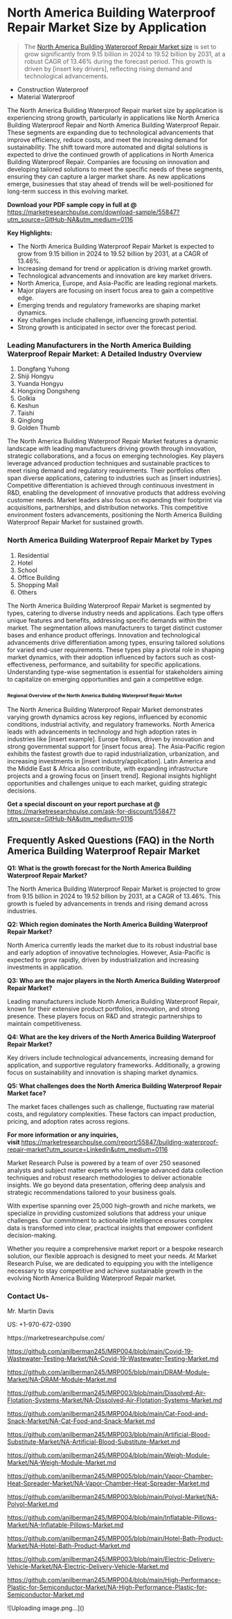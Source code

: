 <h1>North America Building Waterproof Repair Market&nbsp;Size by Application</h1><blockquote><p>The <a href="https://marketresearchpulse.com/download-sample/55847?utm_source=GitHub-NA&amp;utm_medium=0116">North America Building Waterproof Repair Market size</a> is set to grow significantly from 9.15 billion in 2024 to 19.52 billion by 2031, at a robust CAGR of 13.46% during the forecast period. This growth is driven by [insert key drivers], reflecting rising demand and technological advancements.</p></blockquote><ul><li>Construction Waterproof<li> Material Waterproof</li></ul><p>The North America Building Waterproof Repair market size by application is experiencing strong growth, particularly in applications like North America Building Waterproof Repair and North America Building Waterproof Repair. These segments are expanding due to technological advancements that improve efficiency, reduce costs, and meet the increasing demand for sustainability. The shift toward more automated and digital solutions is expected to drive the continued growth of applications in North America Building Waterproof Repair. Companies are focusing on innovation and developing tailored solutions to meet the specific needs of these segments, ensuring they can capture a larger market share. As new applications emerge, businesses that stay ahead of trends will be well-positioned for long-term success in this evolving market.</p><p><strong>Download your PDF sample copy in full at @ </strong><a href="https://marketresearchpulse.com/download-sample/55847?utm_source=GitHub-NA&amp;utm_medium=0116">https://marketresearchpulse.com/download-sample/55847?utm_source=GitHub-NA&amp;utm_medium=0116</a></p><p><strong>Key Highlights: </strong></p><ul><li>The North America Building Waterproof Repair Market is expected to grow from 9.15 billion in 2024 to 19.52 billion by 2031, at a CAGR of 13.46%.</li><li>Increasing demand for trend or application is driving market growth.</li><li>Technological advancements and innovation are key market drivers.</li><li>North America, Europe, and Asia-Pacific are leading regional markets.</li><li>Major players are focusing on insert focus area to gain a competitive edge.</li><li>Emerging trends and regulatory frameworks are shaping market dynamics.</li><li>Key challenges include challenge, influencing growth potential.</li><li>Strong growth is anticipated in sector over the forecast period.</li></ul><h3>Leading Manufacturers in the North America Building Waterproof Repair Market: A Detailed Industry Overview</h3><ol><li>Dongfang Yuhong</li><li>Shiji Hongyu</li><li>Yuanda Hongyu</li><li>Hongxing Dongsheng</li><li>Golkia</li><li>Keshun</li><li>Taishi</li><li>Qinglong</li><li>Golden Thumb</li></ol><div class="flex max-w-full flex-col flex-grow"><div class="min-h-8 text-message flex w-full flex-col items-end gap-2 whitespace-normal break-words [.text-message+&amp;]:mt-5" dir="auto" data-message-author-role="assistant" data-message-id="fd8432e4-4910-450d-b182-61b7bfb0a01f" data-message-model-slug="gpt-4o"><div class="flex w-full flex-col gap-1 empty:hidden first:pt-[3px]"><div class="markdown prose w-full break-words dark:prose-invert light"><p>The North America Building Waterproof Repair Market features a dynamic landscape with leading manufacturers driving growth through innovation, strategic collaborations, and a focus on emerging technologies. Key players leverage advanced production techniques and sustainable practices to meet rising demand and regulatory requirements. Their portfolios often span diverse applications, catering to industries such as [insert industries]. Competitive differentiation is achieved through continuous investment in R&amp;D, enabling the development of innovative products that address evolving customer needs. Market leaders also focus on expanding their footprint via acquisitions, partnerships, and distribution networks. This competitive environment fosters advancements, positioning the North America Building Waterproof Repair Market for sustained growth.</p></div></div></div></div><h3>North America Building Waterproof Repair Market by Types</h3><ol><li>Residential<li> Hotel<li> School<li> Office Building<li> Shopping Mall<li> Others</li></ol><div class="flex max-w-full flex-col flex-grow"><div class="min-h-8 text-message flex w-full flex-col items-end gap-2 whitespace-normal break-words [.text-message+&amp;]:mt-5" dir="auto" data-message-author-role="assistant" data-message-id="084470be-0bb7-4664-bddf-5156b4f41249" data-message-model-slug="gpt-4o-mini"><div class="flex w-full flex-col gap-1 empty:hidden first:pt-[3px]"><div class="markdown prose w-full break-words dark:prose-invert light"><p>The North America Building Waterproof Repair Market is segmented by types, catering to diverse industry needs and applications. Each type offers unique features and benefits, addressing specific demands within the market. The segmentation allows manufacturers to target distinct customer bases and enhance product offerings. Innovation and technological advancements drive differentiation among types, ensuring tailored solutions for varied end-user requirements. These types play a pivotal role in shaping market dynamics, with their adoption influenced by factors such as cost-effectiveness, performance, and suitability for specific applications. Understanding type-wise segmentation is essential for stakeholders aiming to capitalize on emerging opportunities and gain a competitive edge.</p></div></div></div></div><h3><span style="font-size: 11px;">Regional Overview of the North America Building Waterproof Repair Market</span></h3><div class="flex max-w-full flex-col flex-grow"><div class="min-h-8 text-message flex w-full flex-col items-end gap-2 whitespace-normal break-words [.text-message+&amp;]:mt-5" dir="auto" data-message-author-role="assistant" data-message-id="e9038762-ce64-4e30-91c9-9bd413514231" data-message-model-slug="gpt-4o-mini"><div class="flex w-full flex-col gap-1 empty:hidden first:pt-[3px]"><div class="markdown prose w-full break-words dark:prose-invert light"><p>The North America Building Waterproof Repair Market demonstrates varying growth dynamics across key regions, influenced by economic conditions, industrial activity, and regulatory frameworks. North America leads with advancements in technology and high adoption rates in industries like [insert example]. Europe follows, driven by innovation and strong governmental support for [insert focus area]. The Asia-Pacific region exhibits the fastest growth due to rapid industrialization, urbanization, and increasing investments in [insert industry/application]. Latin America and the Middle East &amp; Africa also contribute, with expanding infrastructure projects and a growing focus on [insert trend]. Regional insights highlight opportunities and challenges unique to each market, guiding strategic decisions.</p></div></div></div></div><p><strong>Get a special discount on your report purchase at @ </strong><a href="https://marketresearchpulse.com/ask-for-discount/55847?utm_source=GitHub-NA&amp;utm_medium=0116">https://marketresearchpulse.com/ask-for-discount/55847?utm_source=GitHub-NA&amp;utm_medium=0116</a></p><h2>Frequently Asked Questions (FAQ) in the North America Building Waterproof Repair Market</h2><p><strong>Q1: What is the growth forecast for the North America Building Waterproof Repair Market?</strong></p><p>The North America Building Waterproof Repair Market is projected to grow from 9.15 billion in 2024 to 19.52 billion by 2031, at a CAGR of 13.46%. This growth is fueled by advancements in trends and rising demand across industries.</p><p><strong>Q2: Which region dominates the North America Building Waterproof Repair Market?</strong></p><p>North America currently leads the market due to its robust industrial base and early adoption of innovative technologies. However, Asia-Pacific is expected to grow rapidly, driven by industrialization and increasing investments in application.</p><p><strong>Q3: Who are the major players in the North America Building Waterproof Repair Market?</strong></p><p>Leading manufacturers include North America Building Waterproof Repair, known for their extensive product portfolios, innovation, and strong presence. These players focus on R&amp;D and strategic partnerships to maintain competitiveness.</p><p><strong>Q4: What are the key drivers of the North America Building Waterproof Repair Market?</strong></p><p>Key drivers include technological advancements, increasing demand for application, and supportive regulatory frameworks. Additionally, a growing focus on sustainability and innovation is shaping market dynamics.</p><p><strong>Q5: What challenges does the North America Building Waterproof Repair Market face?</strong></p><p>The market faces challenges such as challenge, fluctuating raw material costs, and regulatory complexities. These factors can impact production, pricing, and adoption rates across regions.</p><p><strong>For more information or any inquiries, visit&nbsp;</strong><a href="https://marketresearchpulse.com/report/55847/building-waterproof-repair-market?utm_source=Linkedin&utm_medium=0116">https://marketresearchpulse.com/report/55847/building-waterproof-repair-market?utm_source=Linkedin&utm_medium=0116</a></p><p>Market Research Pulse is powered by a team of over 250 seasoned analysts and subject matter experts who leverage advanced data collection techniques and robust research methodologies to deliver actionable insights. We go beyond data presentation, offering deep analysis and strategic recommendations tailored to your business goals.</p><p>With expertise spanning over 25,000 high-growth and niche markets, we specialize in providing customized solutions that address your unique challenges. Our commitment to actionable intelligence ensures complex data is transformed into clear, practical insights that empower confident decision-making.</p><p>Whether you require a comprehensive market report or a bespoke research solution, our flexible approach is designed to meet your needs. At Market Research Pulse, we are dedicated to equipping you with the intelligence necessary to stay competitive and achieve sustainable growth in the evolving North America Building Waterproof Repair market.</p><h3><strong>Contact Us-</strong></h3><p>Mr. Martin Davis</p><p>US: +1-970-672-0390</p><p>https://marketresearchpulse.com/</p><p><a href="https://github.com/anilberman245/MRP004/blob/main/Covid-19-Wastewater-Testing-Market/NA-Covid-19-Wastewater-Testing-Market.md">https://github.com/anilberman245/MRP004/blob/main/Covid-19-Wastewater-Testing-Market/NA-Covid-19-Wastewater-Testing-Market.md</a></p><p><a href="https://github.com/anilberman245/MRP005/blob/main/DRAM-Module-Market/NA-DRAM-Module-Market.md">https://github.com/anilberman245/MRP005/blob/main/DRAM-Module-Market/NA-DRAM-Module-Market.md</a></p><p><a href="https://github.com/anilberman245/MRP003/blob/main/Dissolved-Air-Flotation-Systems-Market/NA-Dissolved-Air-Flotation-Systems-Market.md">https://github.com/anilberman245/MRP003/blob/main/Dissolved-Air-Flotation-Systems-Market/NA-Dissolved-Air-Flotation-Systems-Market.md</a></p><p><a href="https://github.com/anilberman245/MRP004/blob/main/Cat-Food-and-Snack-Market/NA-Cat-Food-and-Snack-Market.md">https://github.com/anilberman245/MRP004/blob/main/Cat-Food-and-Snack-Market/NA-Cat-Food-and-Snack-Market.md</a></p><p><a href="https://github.com/anilberman245/MRP003/blob/main/Artificial-Blood-Substitute-Market/NA-Artificial-Blood-Substitute-Market.md">https://github.com/anilberman245/MRP003/blob/main/Artificial-Blood-Substitute-Market/NA-Artificial-Blood-Substitute-Market.md</a></p><p><a href="https://github.com/anilberman245/MRP004/blob/main/Weigh-Module-Market/NA-Weigh-Module-Market.md">https://github.com/anilberman245/MRP004/blob/main/Weigh-Module-Market/NA-Weigh-Module-Market.md</a></p><p><a href="https://github.com/anilberman245/MRP005/blob/main/Vapor-Chamber-Heat-Spreader-Market/NA-Vapor-Chamber-Heat-Spreader-Market.md">https://github.com/anilberman245/MRP005/blob/main/Vapor-Chamber-Heat-Spreader-Market/NA-Vapor-Chamber-Heat-Spreader-Market.md</a></p><p><a href="https://github.com/anilberman245/MRP003/blob/main/Polyol-Market/NA-Polyol-Market.md">https://github.com/anilberman245/MRP003/blob/main/Polyol-Market/NA-Polyol-Market.md</a></p><p><a href="https://github.com/anilberman245/MRP004/blob/main/Inflatable-Pillows-Market/NA-Inflatable-Pillows-Market.md">https://github.com/anilberman245/MRP004/blob/main/Inflatable-Pillows-Market/NA-Inflatable-Pillows-Market.md</a></p><p><a href="https://github.com/anilberman245/MRP005/blob/main/Hotel-Bath-Product-Market/NA-Hotel-Bath-Product-Market.md">https://github.com/anilberman245/MRP005/blob/main/Hotel-Bath-Product-Market/NA-Hotel-Bath-Product-Market.md</a></p><p><a href="https://github.com/anilberman245/MRP003/blob/main/Electric-Delivery-Vehicle-Market/NA-Electric-Delivery-Vehicle-Market.md">https://github.com/anilberman245/MRP003/blob/main/Electric-Delivery-Vehicle-Market/NA-Electric-Delivery-Vehicle-Market.md</a></p><p><a href="https://github.com/anilberman245/MRP004/blob/main/High-Performance-Plastic-for-Semiconductor-Market/NA-High-Performance-Plastic-for-Semiconductor-Market.md">https://github.com/anilberman245/MRP004/blob/main/High-Performance-Plastic-for-Semiconductor-Market/NA-High-Performance-Plastic-for-Semiconductor-Market.md</a></p>
![Uploading image.png…]()
